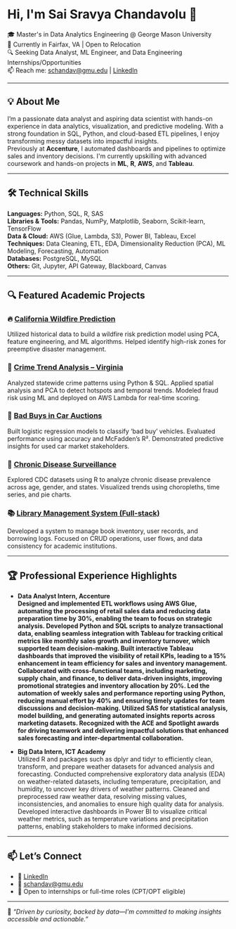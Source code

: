 # Hi, I'm Sai Sravya Chandavolu 👋

🎓 Master's in Data Analytics Engineering @ George Mason University  
📍 Currently in Fairfax, VA | Open to Relocation  
🔍 Seeking Data Analyst, ML Engineer, and Data Engineering Internships/Opportunities  
📫 Reach me: [schandav@gmu.edu](mailto:schandav@gmu.edu) | [LinkedIn](https://www.linkedin.com/in/sai-shravya-ch)

---

## 💡 About Me

I’m a passionate data analyst and aspiring data scientist with hands-on experience in data analytics, visualization, and predictive modeling. With a strong foundation in SQL, Python, and cloud-based ETL pipelines, I enjoy transforming messy datasets into impactful insights.  
Previously at **Accenture**, I automated dashboards and pipelines to optimize sales and inventory decisions. I'm currently upskilling with advanced coursework and hands-on projects in **ML**, **R**, **AWS**, and **Tableau**.

---

## 🛠️ Technical Skills

**Languages:** Python, SQL, R, SAS  
**Libraries & Tools:** Pandas, NumPy, Matplotlib, Seaborn, Scikit-learn, TensorFlow  
**Data & Cloud:** AWS (Glue, Lambda, S3), Power BI, Tableau, Excel  
**Techniques:** Data Cleaning, ETL, EDA, Dimensionality Reduction (PCA), ML Modeling, Forecasting, Automation  
**Databases:** PostgreSQL, MySQL  
**Others:** Git, Jupyter, API Gateway, Blackboard, Canvas  

---

## 🔍 Featured Academic Projects

### 🔥 [California Wildfire Prediction](https://github.com/SaiSravyaCh/California-wildfire-project)
Utilized historical data to build a wildfire risk prediction model using PCA, feature engineering, and ML algorithms. Helped identify high-risk zones for preemptive disaster management.

### 🚓 [Crime Trend Analysis – Virginia](https://github.com/SaiSravyaCh/Crime-analysis-project)
Analyzed statewide crime patterns using Python & SQL. Applied spatial analysis and PCA to detect hotspots and temporal trends. Modeled fraud risk using ML and deployed on AWS Lambda for real-time scoring.

### 🚗 [Bad Buys in Car Auctions](https://github.com/SaiSravyaCh/Bad-buys-project)
Built logistic regression models to classify ‘bad buy’ vehicles. Evaluated performance using accuracy and McFadden’s R². Demonstrated predictive insights for used car market stakeholders.

### 🧬 [Chronic Disease Surveillance](https://github.com/SaiSravyaCh/Chronic-Disease-Analysis)
Explored CDC datasets using R to analyze chronic disease prevalence across age, gender, and states. Visualized trends using choropleths, time series, and pie charts.

### 📚 [Library Management System (Full-stack)](https://github.com/SaiSravyaCh/Library-Management-System-project)
Developed a system to manage book inventory, user records, and borrowing logs. Focused on CRUD operations, user flows, and data consistency for academic institutions.

---

## 🏆 Professional Experience Highlights

- **Data Analyst Intern, Accenture**  
**Designed and implemented ETL workflows using AWS Glue, automating the processing of retail sales data and reducing data preparation time by 30%, enabling the team to focus on strategic analysis.
Developed Python and SQL scripts to analyze transactional data, enabling seamless integration with Tableau for tracking critical metrics like monthly sales growth and inventory turnover, which supported team decision-making.
Built interactive Tableau dashboards that improved the visibility of retail KPIs, leading to a 15% enhancement in team efficiency for sales and inventory management.
Collaborated with cross-functional teams, including marketing, supply chain, and finance, to deliver data-driven insights, improving promotional strategies and inventory allocation by 20%.
Led the automation of weekly sales and performance reporting using Python, reducing manual effort by 40% and ensuring timely updates for team discussions and decision-making.
Utilized SAS for statistical analysis, model building, and generating automated insights reports across marketing datasets.
Recognized with the ACE and Spotlight awards for driving teamwork and delivering impactful solutions that enhanced sales forecasting and inter-departmental collaboration.**

- **Big Data Intern, ICT Academy**  
Utilized R and packages such as dplyr and tidyr to efficiently clean, transform, and prepare weather datasets for advanced analysis and forecasting.
Conducted comprehensive exploratory data analysis (EDA) on weather-related datasets, including temperature, precipitation, and humidity, to uncover key drivers of weather patterns.
Cleaned and preprocessed raw weather data, resolving missing values, inconsistencies, and anomalies to ensure high quality data for analysis.
Developed interactive dashboards in Power BI to visualize critical weather metrics, such as temperature variations and precipitation patterns, enabling stakeholders to make informed decisions.

---

## 📫 Let’s Connect

- 💼 [LinkedIn](https://www.linkedin.com/in/sai-shravya-ch)  
- 📧 [schandav@gmu.edu](mailto:schandav@gmu.edu)  
- 📍 Open to internships or full-time roles (CPT/OPT eligible)

---

📌 *“Driven by curiosity, backed by data—I'm committed to making insights accessible and actionable.”*
